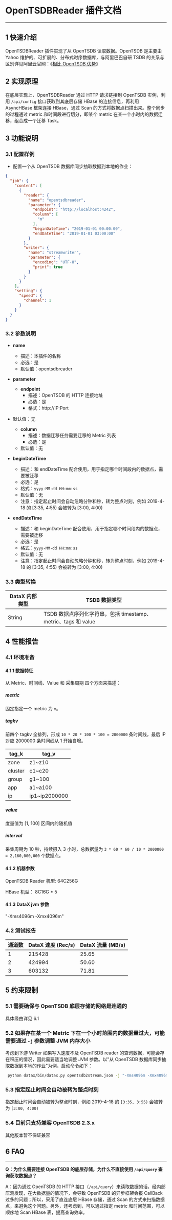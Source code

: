 
# OpenTSDBReader 插件文档

___


## 1 快速介绍

OpenTSDBReader 插件实现了从 OpenTSDB 读取数据。OpenTSDB 是主要由 Yahoo 维护的、可扩展的、分布式时序数据库，与阿里巴巴自研 TSDB 的关系与区别详见阿里云官网：《[相比 OpenTSDB 优势](https://help.aliyun.com/document_detail/113368.html)》



## 2 实现原理

在底层实现上，OpenTSDBReader 通过 HTTP 请求链接到 OpenTSDB 实例，利用 `/api/config` 接口获取到其底层存储 HBase 的连接信息，再利用 AsyncHBase 框架连接 HBase，通过 Scan 的方式将数据点扫描出来。整个同步的过程通过 metric 和时间段进行切分，即某个 metric 在某一个小时内的数据迁移，组合成一个迁移 Task。



## 3 功能说明

### 3.1 配置样例

* 配置一个从 OpenTSDB 数据库同步抽取数据到本地的作业：

```json
{
  "job": {
    "content": [
      {
        "reader": {
          "name": "opentsdbreader",
          "parameter": {
            "endpoint": "http://localhost:4242",
            "column": [
              "m"
            ],
            "beginDateTime": "2019-01-01 00:00:00",
            "endDateTime": "2019-01-01 03:00:00"
          }
        },
        "writer": {
          "name": "streamwriter",
          "parameter": {
            "encoding": "UTF-8",
            "print": true
          }
        }
      }
    ],
    "setting": {
      "speed": {
        "channel": 1
      }
    }
  }
}
```



### 3.2 参数说明

* **name**
  * 描述：本插件的名称
  * 必选：是
  * 默认值：opentsdbreader

* **parameter**
  * **endpoint**
    * 描述：OpenTSDB 的 HTTP 连接地址
    * 必选：是
    * 格式：http://IP:Port
* 默认值：无
  
  * **column**
    * 描述：数据迁移任务需要迁移的 Metric 列表
    * 必选：是
  * 默认值：无
  
* **beginDateTime**
  * 描述：和 endDateTime 配合使用，用于指定哪个时间段内的数据点，需要被迁移
  * 必选：是
  * 格式：`yyyy-MM-dd HH:mm:ss`
  * 默认值：无
  * 注意：指定起止时间会自动忽略分钟和秒，转为整点时刻，例如 2019-4-18 的 [3:35, 4:55) 会被转为 [3:00, 4:00)
  
* **endDateTime**
  * 描述：和 beginDateTime 配合使用，用于指定哪个时间段内的数据点，需要被迁移
  * 必选：是
  * 格式：`yyyy-MM-dd HH:mm:ss`
  * 默认值：无
  * 注意：指定起止时间会自动忽略分钟和秒，转为整点时刻，例如 2019-4-18 的 [3:35, 4:55) 会被转为 [3:00, 4:00)




### 3.3 类型转换

| DataX 内部类型 | TSDB 数据类型                                                |
| -------------- | ------------------------------------------------------------ |
| String         | TSDB 数据点序列化字符串，包括 timestamp、metric、tags 和 value |





## 4 性能报告

### 4.1 环境准备

#### 4.1.1 数据特征
从 Metric、时间线、Value 和 采集周期 四个方面来描述：

##### metric

固定指定一个 metric 为 `m`。

##### tagkv

前四个 tagkv 全排列，形成 `10 * 20 * 100 * 100 = 2000000` 条时间线，最后 IP 对应 2000000 条时间线从 1 开始自增。

| **tag_k** | **tag_v**     |
| --------- | ------------- |
| zone      | z1~z10        |
| cluster   | c1~c20        |
| group     | g1~100        |
| app       | a1~a100       |
| ip        | ip1~ip2000000 |

##### value

度量值为 [1, 100] 区间内的随机值

##### interval

采集周期为 10 秒，持续摄入 3 小时，总数据量为 `3 * 60 * 60 / 10 * 2000000 = 2,160,000,000` 个数据点。



#### 4.1.2 机器参数

OpenTSDB Reader 机型:  64C256G

HBase 机型： 8C16G * 5


#### 4.1.3 DataX jvm 参数

"-Xms4096m -Xmx4096m"




### 4.2 测试报告


| 通道数| DataX 速度 (Rec/s) |DataX 流量 (MB/s)|
|--------| --------|--------|
|1| 215428 | 25.65 |
|2| 424994 | 50.60 |
|3| 603132 | 71.81 |






## 5 约束限制

### 5.1 需要确保与 OpenTSDB 底层存储的网络是连通的

具体缘由详见 6.1



### 5.2 如果存在某一个 Metric 下在一个小时范围内的数据量过大，可能需要通过 `-j` 参数调整 JVM 内存大小

考虑到下游 Writer 如果写入速度不及 OpenTSDB reader 的查询数据，可能会存在积压的情况，因此需要适当地调整 JVM 参数。以"从 OpenTSDB 数据库同步抽取数据到本地的作业"为例，启动命令如下：

```bash
 python datax/bin/datax.py opentsdb2stream.json -j "-Xms4096m -Xmx4096m"
```



### 5.3 指定起止时间会自动被转为整点时刻

指定起止时间会自动被转为整点时刻，例如 2019-4-18 的 `[3:35, 3:55)` 会被转为 `[3:00, 4:00)`



### 5.4 目前只支持兼容 OpenTSDB 2.3.x

其他版本暂不保证兼容





## 6 FAQ

***

**Q：为什么需要连接 OpenTSDB 的底层存储，为什么不直接使用 `/api/query` 查询获取数据点？**

A：因为通过 OpenTSDB 的 HTTP 接口（`/api/query`）来读取数据的话，经内部压测发现，在大数据量的情况下，会导致 OpenTSDB 的异步框架会报 CallBack 过多的问题；所以，采用了直连底层 HBase 存储，通过 Scan 的方式来扫描数据点，来避免这个问题。另外，还考虑到，可以通过指定 metric 和时间范围，可以顺序地 Scan HBase 表，提高查询效率。



